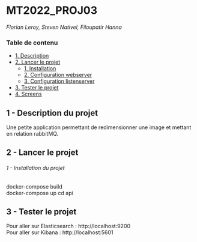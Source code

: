 # MT2022_PROJ03
*Florian Leroy, Steven Nativel, Filoupatir Hanna*

### Table de contenu

* [1. Description](#description)
* [2. Lancer le projet](#lancer-projet)
    * [1. Installation](#installation)
    * [2. Configuration webserver](#configuration-webserver)
    * [3. Configuration listenserver](#configuration-listenserver)
* [3. Tester le projet](#tester-projet)
* [4. Screens](#screens)


## 1 - Description du projet
<a name="description"/>
Une petite application permettant de redimensionner une image et mettant en relation rabbitMQ.

## 2 - Lancer le projet
<a name="lancer-projet"/>

###### 1 - Installation du projet
<a name="installation"/>

docker-compose build  
docker-compose up
cd api

## 3 - Tester le projet
<a name="tester-projet"/>

Pour aller sur Elasticsearch : http://localhost:9200    
Pour aller sur Kibana : http://localhost:5601
